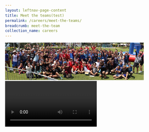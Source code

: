 ```yaml
---
layout: leftnav-page-content
title: Meet the teams(test)
permalink: /careers/meet-the-teams/
breadcrumb: meet-the-team
collection_name: careers
---
```


<div class="col is-12">
	<div class="hero" style="width: 90%;height: 16%;">
		<img src="../images/careers/hero-banner.jpg"/>
	</div>
 
  <video controls>
  <source src="video/careers/test.mp4" type="video/mp4">
  Your browser does not support the video tag.
  </video>
</div>

